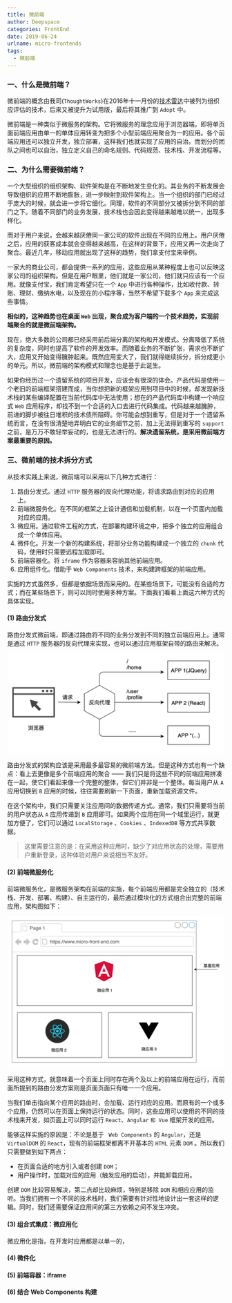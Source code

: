 ```yaml
---
title: 微前端
author: Deepspace
categories: FrontEnd
date: 2019-06-24
urlname: micro-frontends
tags:
  - 微前端
---
```


### 一、什么是微前端？

微前端的概念由我司(`ThoughtWorks`)在2016年十一月份的[技术雷达](https://www.thoughtworks.com/radar/techniques/micro-frontends)中被列为组织应评估的技术，后来又被提升为试用版，最后将其推广到 `Adopt` 中。

微前端是一种类似于微服务的架构。它将微服务的理念应用于浏览器端，即将单页面前端应用由单一的单体应用转变为把多个小型前端应用聚合为一的应用。各个前端应用还可以独立开发，独立部署，这样我们也就实现了应用的自治。而划分的团队之间也可以自治，独立定义自己的命名规则、代码规范、技术栈、开发流程等。

<!-- more -->

### 二、为什么需要微前端？

一个大型组织的组织架构、软件架构是在不断地发生变化的。其业务的不断发展会导致组织的应用不断地膨胀，进一步映射到软件架构上。当一个组织的部门已经过于庞大的时候，就会进一步将它细化。同理，软件的不同部分又被拆分到不同的部门之下。随着不同部门的业务发展，技术栈也会因此变得越来越难以统一，出现多样化。

而对于用户来说，会越来越厌倦同一家公司的软件出现在不同的应用上。用户厌倦之后，应用的获客成本就会变得越来越高，在这样的背景下，应用又再一次走向了聚合。最近几年，移动应用就出现了这样的趋势，我们拿支付宝来举例。

一家大的商业公司，都会提供一系列的应用，这些应用从某种程度上也可以反映这家公司的组织架构。但是在用户眼里，他们就是一家公司，他们就只应该有一个应用。就像支付宝，我们肯定希望只在一个 `App` 中进行各种操作，比如收付款、转账、理财、缴纳水电，以及现在的小程序等，当然不希望下载多个 `App` 来完成这些事情。

**相似的，这种趋势也在桌面 `Web` 出现，聚合成为客户端的一个技术趋势，实现前端聚合的就是微前端架构。**

现在，绝大多数的公司都已经采用前后端分离的架构和开发模式。分离降低了系统的复杂度，同时也提高了软件的开发效率。而随着业务的不断扩张，需求也不断扩大，应用又开始变得臃肿起来。既然应用变大了，我们就得继续拆分，拆分成更小的单元。所以，微前端的架构模式和理念也是基于此诞生。

如果你经历过一个遗留系统的项目开发，应该会有很深的体会。产品代码是使用一个老旧的前端框架搭建而成，当你想把新的框架应用到项目中的时候，却发现新技术栈的某些编译配置在当前代码库中无法使用；想在的产品代码库中构建一个响应式 `Web` 应用程序，却找不到一个合适的入口去进行代码集成。代码越来越臃肿，前进的脚步被往日堆积的技术债所阻碍。你可能会想到重写，但是对于一个遗留系统而言，在没有很清楚地弄明白它的业务细节之前，加上无法得到重写的 `support` 之前，是万万不敢轻举妄动的，也是无法进行的。**解决遗留系统，是采用微前端方案最重要的原因。**



### 三、微前端的技术拆分方式

从技术实践上来说，微前端可以采用以下几种方式进行：

1. 路由分发式。通过 `HTTP` 服务器的反向代理功能，将请求路由到对应的应用上。
2. 前端微服务化。在不同的框架之上设计通信和加载机制，以在一个页面内加载对应的应用。
3. 微应用。通过软件工程的方式，在部署构建环境之中，把多个独立的应用组合成一个单体应用。
4. 微件化。开发一个新的构建系统，将部分业务功能构建成一个独立的 `chunk` 代码，使用时只需要远程加载即可。
5. 前端容器化。将 `iframe` 作为容器来容纳其他前端应用。
6. 应用组件化。借助于 `Web Components` 技术，来构建跨框架的前端应用。

实施的方式虽然多，但都是依据场景而采用的。在某些场景下，可能没有合适的方式；而在某些场景下，则可以同时使用多种方案。下面我们看看上面这六种方式的具体实现。

#### (1) 路由分发式

路由分发式微前端，即通过路由将不同的业务分发到不同的独立前端应用上。通常是通过 `HTTP` 服务器的反向代理来实现，也可以通过应用框架自带的路由来解决。

![路由分发式](https://github.com/IDeepspace/ImageHosting/raw/master/FrontEnd/micro-frontend-router.jpg)

路由分发式的架构应该是采用最多最容易的微前端方法。但是这种方式也有一个缺点：看上去更像是多个前端应用的聚合 —— 我们只是将这些不同的前端应用拼凑在一起，使它们看起来像一个完整的整体，但它们并非是一个整体。每当用户从 `A` 应用切换到 `B` 应用的时候，往往需要刷新一下页面，重新加载资源文件。

在这个架构中，我们只需要关注应用间的数据传递方式。通常，我们只需要将当前的用户状态从 `A` 应用传递到 `B` 应用即可。如果两个应用在同一个域里运行，就更加方便了，它们可以通过 `LocalStorage` 、`Cookies` 、`IndexedDB` 等方式共享数据。

> 这里需要注意的是：在采用这种应用时，缺少了对应用状态的处理，需要用户重新登录，这种体验对用户来说相当不友好。



#### (2) 前端微服务化

前端微服务化，是微服务架构在前端的实施，每个前端应用都是完全独立的（技术栈、开发、部署、构建）、自主运行的，最后通过模块化的方式组合出完整的前端应用，架构图如下：

![前端微服务化](https://github.com/IDeepspace/ImageHosting/raw/master/FrontEnd/micro-frontend-microfrontend.jpg)

采用这种方式，就意味着一个页面上同时存在两个及以上的前端应用在运行，而前面所提到的路由分发方案则是页面页面只有唯一一个应用。

当我们单击指向某个应用的路由时，会加载、运行对应的应用。而原有的一个或多个应用，仍然可以在页面上保持运行的状态。同时，这些应用可以使用的不同的技术栈来开发，如页面上可以同时运行 `React`、`Angular` `和 Vue` 框架开发的应用。

能够这样实施的原因是：不论是基于 ` Web Components` 的 `Angular`，还是 `VirtualDOM` 的 `React`，现有的前端框架都离不开基本的 `HTML` 元素 `DOM` 。所以我们只需要做到如下两点：

- 在页面合适的地方引入或者创建 `DOM`；
- 用户操作时，加载对应的应用（触发应用的启动），并能卸载应用。

创建 `DOM` 比较容易解决，第二点却比较麻烦，特别是移除 `DOM` 和相应应用的监听。当我们拥有一个不同的技术栈时，我们需要有针对性地设计出一套这样的逻辑。同时，我们还需要保证应用间的第三方依赖之间不发生冲突。



#### (3) 组合式集成：微应用化

微应用化是指，在开发时应用都是以单一的，

#### (4) 微件化

#### (5) 前端容器：iframe

#### (6) 结合 Web Components 构建

